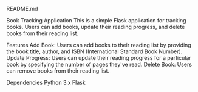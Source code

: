 
README.md

Book Tracking Application
This is a simple Flask application for tracking books. Users can add books, update their reading progress, and delete books from their reading list.

Features
Add Book: Users can add books to their reading list by providing the book title, author, and ISBN (International Standard Book Number).
Update Progress: Users can update their reading progress for a particular book by specifying the number of pages they've read.
Delete Book: Users can remove books from their reading list.

Dependencies
Python 3.x
Flask





